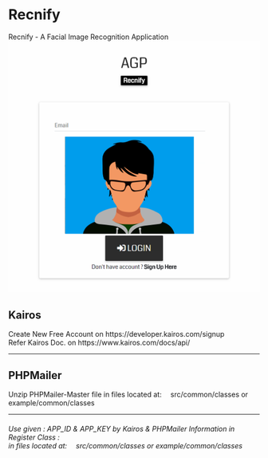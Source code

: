 # Recnify
Recnify - A Facial Image Recognition Application
![alt text](https://github.com/adi987123/Recnify/blob/master/images/git-main.jpg)

<h2>Kairos</h2>
Create New Free Account on https://developer.kairos.com/signup<br>
Refer Kairos Doc. on https://www.kairos.com/docs/api/
<hr>

<h2>PHPMailer</h2>
Unzip PHPMailer-Master file
in files located at: &emsp;src/common/classes or example/common/classes
<hr>

<h6>
Use given : APP_ID & APP_KEY by Kairos & PHPMailer Information in Register Class :<br>
in files located at: &emsp;src/common/classes or example/common/classes
</h6>
